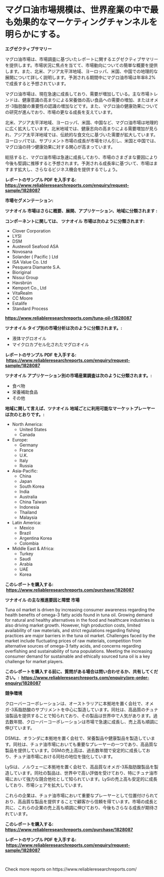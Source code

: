 <p><h1>マグロ油市場規模は、世界産業の中で最も効果的なマーケティングチャンネルを明らかにする。</h1></p><p><strong>エグゼクティブサマリー</strong></p>
<p><p>マグロ油市場は、市場調査に基づいたレポートに関するエグゼクティブサマリーを提供します。市場状況に焦点を当てて、市場動向についての簡単な概要を提供します。また、北米、アジア太平洋地域、ヨーロッパ、米国、中国での地理的な展開について詳しく説明します。予測される期間中にマグロ油市場は年率8.2%で成長すると予想されています。</p><p>マグロ油市場は、現在急速に成長しており、需要が増加している。主な市場トレンドは、健康意識の高まりによる栄養価の高い食品への需要の増加、またはオメガ-3脂肪酸の重要性の認識の増加などです。また、マグロ油の健康効果についての研究が進んでおり、市場の更なる成長を支えています。</p><p>北米、アジア太平洋地域、ヨーロッパ、米国、中国など、マグロ油市場は地理的に広く拡大しています。北米地域では、健康志向の高まりによる需要増加が見られ、アジア太平洋地域では、伝統的な食文化に基づいた需要が拡大しています。ヨーロッパでは、サプリメント市場の成長が市場をけん引し、米国と中国では、マグロ油の持つ健康効果に対する関心が高まっています。</p><p>総括すると、マグロ油市場は急速に成長しており、市場のさまざまな要因により今後も堅調に推移すると予想されます。予測される成長率に基づいて、市場はますます拡大し、さらなるビジネス機会を提供するでしょう。</p></p>
<p><strong>レポートのサンプル PDF を入手する: <a href="https://www.reliableresearchreports.com/enquiry/request-sample/1828087">https://www.reliableresearchreports.com/enquiry/request-sample/1828087</a></strong></p>
<p><strong>市場セグメンテーション:</strong></p>
<p><strong> ツナオイル 市場はさらに概要、展開、アプリケーション、地域に分類されます :</strong></p>
<p><strong>コンポーネントに関しては、 ツナオイル 市場は次のように分類されます: &nbsp;</strong></p>
<p><ul><li>Clover Corporation</li><li>LYSI</li><li>DSM</li><li>Austevoll Seafood ASA</li><li>Novosana</li><li>Solander ( Pacific ) Ltd</li><li>ISA Value Co. Ltd</li><li>Pesquera Diamante S.A.</li><li>Bioriginal</li><li>Nissui Group</li><li>Havsbrún</li><li>Kemport Co., Ltd</li><li>VitaRealm</li><li>CC Moore</li><li>Estalife</li><li>Standard Process</li></ul></p>
<p><strong><a href="https://www.reliableresearchreports.com/tuna-oil-r1828087">https://www.reliableresearchreports.com/tuna-oil-r1828087</a></strong></p>
<p><strong> ツナオイル タイプ別の市場分析は次のように分類されます。:</strong></p>
<p><ul><li>液体マグロオイル</li><li>マイクロカプセル化されたマグロオイル</li></ul></p>
<p><strong>レポートのサンプル PDF を入手する: &nbsp;<a href="https://www.reliableresearchreports.com/enquiry/request-sample/1828087">https://www.reliableresearchreports.com/enquiry/request-sample/1828087</a></strong></p>
<p><strong> ツナオイル アプリケーション別の市場産業調査は次のように分類されます。:</strong></p>
<p><ul><li>食べ物</li><li>栄養補助食品</li><li>その他</li></ul></p>
<p><strong>地域に関して言えば、ツナオイル 地域ごとに利用可能なマーケットプレーヤーは次のとおりです。:</strong></p>
<p><ul>
    <li>
        North America:
        <ul>
            <li>United States</li>
            <li>Canada</li>
        </ul>
    </li>
    <li>
        Europe:
        <ul>
            <li>Germany</li>
            <li>France</li>
            <li>U.K.</li>
            <li>Italy</li>
            <li>Russia</li>
        </ul>
    </li>
    <li>
        Asia-Pacific:
        <ul>
            <li>China</li>
            <li>Japan</li>
            <li>South Korea</li>
            <li>India</li>
            <li>Australia</li>
            <li>China Taiwan</li>
            <li>Indonesia</li>
            <li>Thailand</li>
            <li>Malaysia</li>
        </ul>
    </li>
    <li>
        Latin America:
        <ul>
            <li>Mexico</li>
            <li>Brazil</li>
            <li>Argentina Korea</li>
            <li>Colombia</li>
        </ul>
    </li>
    <li>
        Middle East & Africa:
        <ul>
            <li>Turkey</li>
            <li>Saudi</li>
            <li>Arabia</li>
            <li>UAE</li>
            <li>Korea</li>
        </ul>
    </li>
    </ul></p>
<p><strong>このレポートを購入する: &nbsp;<a href="https://www.reliableresearchreports.com/purchase/1828087">https://www.reliableresearchreports.com/purchase/1828087</a></strong></p>
<p><strong>ツナオイル の主な推進要因と障壁 市場</strong></p>
<p><p>Tuna oil market is driven by increasing consumer awareness regarding the health benefits of omega-3 fatty acids found in tuna oil. Growing demand for natural and healthy alternatives in the food and healthcare industries is also driving market growth. However, high production costs, limited availability of raw materials, and strict regulations regarding fishing practices are major barriers in the tuna oil market. Challenges faced by the market include fluctuating prices of raw materials, competition from alternative sources of omega-3 fatty acids, and concerns regarding overfishing and sustainability of tuna populations. Meeting the increasing consumer demand for sustainable and ethically sourced tuna oil is a key challenge for market players.</p></p>
<p><strong>このレポートを購入する前に、質問がある場合は問い合わせるか、共有してください。:&nbsp; <a href="https://www.reliableresearchreports.com/enquiry/pre-order-enquiry/1828087">https://www.reliableresearchreports.com/enquiry/pre-order-enquiry/1828087</a></strong></p>
<p><strong>競争環境</strong></p>
<p><p>クローバーコーポレーションは、オーストラリアに本拠地を置く会社で、オメガ-3系脂肪酸のサプリメントを中心に製造しています。同社は、高品質のチュナ油製品を提供することで知られており、その製品は世界中で人気があります。過去数年間、クローバーコーポレーションは市場で急速に成長し、売上高も順調に伸びています。</p><p>DSMは、オランダに本拠地を置く会社で、栄養製品や健康製品を製造しています。同社は、チュナ油市場においても重要なプレーヤーの一つであり、高品質な製品を提供しています。DSMの売上高は、過去数年間で安定的に成長しており、チュナ油市場における同社の地位を強化しています。</p><p>LySiは、ノルウェーに本拠地を置く会社で、高品質なオメガ-3系脂肪酸製品を製造しています。同社の製品は、世界中で高い評価を受けており、特にチュナ油市場において強力な競合他社として知られています。LySiの売上高も安定的に成長しており、市場シェアを拡大しています。</p><p>これらの企業は、チュナ油市場において重要なプレーヤーとして位置付けられており、高品質な製品を提供することで顧客から信頼を得ています。市場の成長と共に、これらの企業の売上高も順調に伸びており、今後もさらなる成長が期待されています。</p></p>
<p><strong>このレポートを購入する: &nbsp; <a href="https://www.reliableresearchreports.com/purchase/1828087">https://www.reliableresearchreports.com/purchase/1828087</a></strong></p>
<p><strong>レポートのサンプル PDF を入手する: &nbsp;<a href="https://www.reliableresearchreports.com/enquiry/request-sample/1828087">https://www.reliableresearchreports.com/enquiry/request-sample/1828087</a></strong><strong></strong></p>
<p>&nbsp;</p>
<p>Check more reports on https://www.reliableresearchreports.com/</p>
